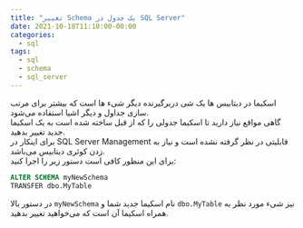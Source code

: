 ```yaml
---
title: "تغییر Schema یک جدول در SQL Server"
date: 2021-10-18T11:10:00-00:00
categories:
  - sql
tags:
  - sql
  - schema
  - sql_server
---
```


اسکیما در دیتابیس ها یک شی دربرگیرنده دیگر شیء ها است که بیشتر برای مرتب سازی جداول و دیگر اشیا استفاده می‌شود.  
گاهی مواقع نیاز دارید تا اسکیما جدولی را که از قبل ساخته شده است به یک اسکیما جدید تغییر بدهید.  
برای اینکار در SQL Server Management قابلیتی در نظر گرفته نشده است و نیاز به زدن کوئری دیتابیس می‌باشد.  
برای این منظور کافی است دستور زیر را اجرا کنید:  

```sql
ALTER SCHEMA myNewSchema
TRANSFER dbo.MyTable
```

در دستور بالا `myNewSchema` نام اسکیما جدید شما و `dbo.MyTable` نیز شیء مورد نظر به همراه اسکیما آن است که می‌خواهید تغییر بدهید.  